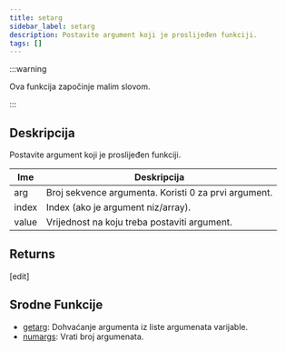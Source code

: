 ```yaml
---
title: setarg
sidebar_label: setarg
description: Postavite argument koji je proslijeđen funkciji.
tags: []
---
```


:::warning

Ova funkcija započinje malim slovom.

:::

## Deskripcija

Postavite argument koji je proslijeđen funkciji.

| Ime   | Deskripcija                                          |
| ----- | ---------------------------------------------------- |
| arg   | Broj sekvence argumenta. Koristi 0 za prvi argument. |
| index | Index (ako je argument niz/array).                   |
| value | Vrijednost na koju treba postaviti argument.         |

## Returns

[edit]

## Srodne Funkcije

- [getarg](getarg): Dohvaćanje argumenta iz liste argumenata varijable.
- [numargs](numargs): Vrati broj argumenata.
